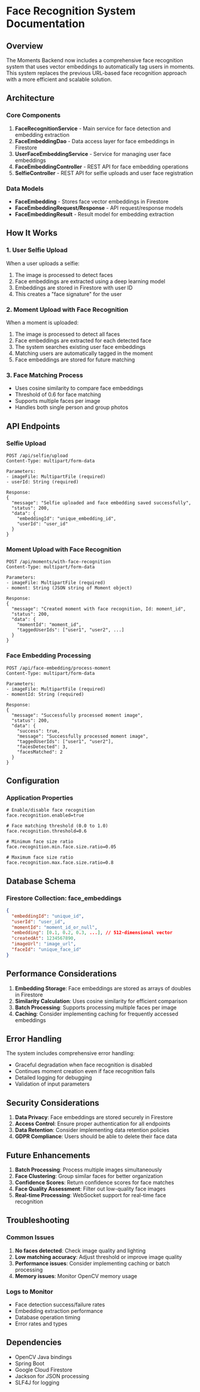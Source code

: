 # Face Recognition System Documentation

## Overview

The Moments Backend now includes a comprehensive face recognition system that uses vector embeddings to automatically tag users in moments. This system replaces the previous URL-based face recognition approach with a more efficient and scalable solution.

## Architecture

### Core Components

1. **FaceRecognitionService** - Main service for face detection and embedding extraction
2. **FaceEmbeddingDao** - Data access layer for face embeddings in Firestore
3. **UserFaceEmbeddingService** - Service for managing user face embeddings
4. **FaceEmbeddingController** - REST API for face embedding operations
5. **SelfieController** - REST API for selfie uploads and user face registration

### Data Models

- **FaceEmbedding** - Stores face vector embeddings in Firestore
- **FaceEmbeddingRequest/Response** - API request/response models
- **FaceEmbeddingResult** - Result model for embedding extraction

## How It Works

### 1. User Selfie Upload
When a user uploads a selfie:
1. The image is processed to detect faces
2. Face embeddings are extracted using a deep learning model
3. Embeddings are stored in Firestore with user ID
4. This creates a "face signature" for the user

### 2. Moment Upload with Face Recognition
When a moment is uploaded:
1. The image is processed to detect all faces
2. Face embeddings are extracted for each detected face
3. The system searches existing user face embeddings
4. Matching users are automatically tagged in the moment
5. Face embeddings are stored for future matching

### 3. Face Matching Process
- Uses cosine similarity to compare face embeddings
- Threshold of 0.6 for face matching
- Supports multiple faces per image
- Handles both single person and group photos

## API Endpoints

### Selfie Upload
```
POST /api/selfie/upload
Content-Type: multipart/form-data

Parameters:
- imageFile: MultipartFile (required)
- userId: String (required)

Response:
{
  "message": "Selfie uploaded and face embedding saved successfully",
  "status": 200,
  "data": {
    "embeddingId": "unique_embedding_id",
    "userId": "user_id"
  }
}
```

### Moment Upload with Face Recognition
```
POST /api/moments/with-face-recognition
Content-Type: multipart/form-data

Parameters:
- imageFile: MultipartFile (required)
- moment: String (JSON string of Moment object)

Response:
{
  "message": "Created moment with face recognition, Id: moment_id",
  "status": 200,
  "data": {
    "momentId": "moment_id",
    "taggedUserIds": ["user1", "user2", ...]
  }
}
```

### Face Embedding Processing
```
POST /api/face-embedding/process-moment
Content-Type: multipart/form-data

Parameters:
- imageFile: MultipartFile (required)
- momentId: String (required)

Response:
{
  "message": "Successfully processed moment image",
  "status": 200,
  "data": {
    "success": true,
    "message": "Successfully processed moment image",
    "taggedUserIds": ["user1", "user2"],
    "facesDetected": 3,
    "facesMatched": 2
  }
}
```

## Configuration

### Application Properties
```properties
# Enable/disable face recognition
face.recognition.enabled=true

# Face matching threshold (0.0 to 1.0)
face.recognition.threshold=0.6

# Minimum face size ratio
face.recognition.min.face.size.ratio=0.05

# Maximum face size ratio
face.recognition.max.face.size.ratio=0.8
```

## Database Schema

### Firestore Collection: face_embeddings
```json
{
  "embeddingId": "unique_id",
  "userId": "user_id",
  "momentId": "moment_id_or_null",
  "embedding": [0.1, 0.2, 0.3, ...], // 512-dimensional vector
  "createdAt": 1234567890,
  "imageUrl": "image_url",
  "faceId": "unique_face_id"
}
```

## Performance Considerations

1. **Embedding Storage**: Face embeddings are stored as arrays of doubles in Firestore
2. **Similarity Calculation**: Uses cosine similarity for efficient comparison
3. **Batch Processing**: Supports processing multiple faces per image
4. **Caching**: Consider implementing caching for frequently accessed embeddings

## Error Handling

The system includes comprehensive error handling:
- Graceful degradation when face recognition is disabled
- Continues moment creation even if face recognition fails
- Detailed logging for debugging
- Validation of input parameters

## Security Considerations

1. **Data Privacy**: Face embeddings are stored securely in Firestore
2. **Access Control**: Ensure proper authentication for all endpoints
3. **Data Retention**: Consider implementing data retention policies
4. **GDPR Compliance**: Users should be able to delete their face data

## Future Enhancements

1. **Batch Processing**: Process multiple images simultaneously
2. **Face Clustering**: Group similar faces for better organization
3. **Confidence Scores**: Return confidence scores for face matches
4. **Face Quality Assessment**: Filter out low-quality face images
5. **Real-time Processing**: WebSocket support for real-time face recognition

## Troubleshooting

### Common Issues

1. **No faces detected**: Check image quality and lighting
2. **Low matching accuracy**: Adjust threshold or improve image quality
3. **Performance issues**: Consider implementing caching or batch processing
4. **Memory issues**: Monitor OpenCV memory usage

### Logs to Monitor

- Face detection success/failure rates
- Embedding extraction performance
- Database operation timing
- Error rates and types

## Dependencies

- OpenCV Java bindings
- Spring Boot
- Google Cloud Firestore
- Jackson for JSON processing
- SLF4J for logging
